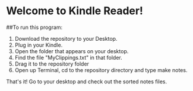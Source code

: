 # Welcome to Kindle Reader!

##To run this program:

1. Download the repository to your Desktop.
2. Plug in your Kindle.
3. Open the folder that appears on your desktop.
4. Find the file "MyClippings.txt" in that folder.
5. Drag it to the repository folder
6. Open up Terminal, cd to the repository directory and type make notes.

That's it!  Go to your desktop and check out the sorted notes files.
